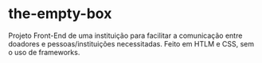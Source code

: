 # the-empty-box
Projeto Front-End de uma instituição para facilitar a comunicação entre doadores e pessoas/instituições necessitadas. Feito em HTLM e CSS, sem o uso de frameworks.
